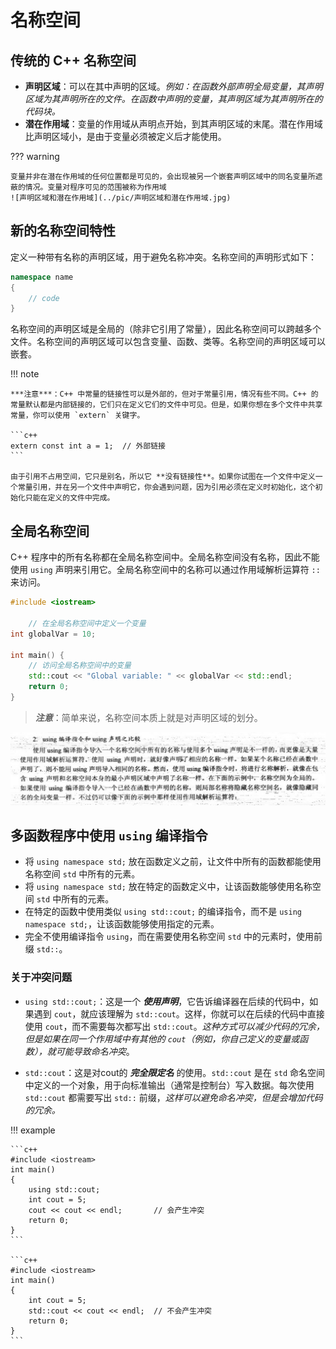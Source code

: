 # 名称空间

## 传统的 C++ 名称空间

- **声明区域**：可以在其中声明的区域。*例如：在函数外部声明全局变量，其声明区域为其声明所在的文件。在函数中声明的变量，其声明区域为其声明所在的代码块。*
- **潜在作用域**：变量的作用域从声明点开始，到其声明区域的末尾。潜在作用域比声明区域小，是由于变量必须被定义后才能使用。

??? warning

    变量并非在潜在作用域的任何位置都是可见的，会出现被另一个嵌套声明区域中的同名变量所遮蔽的情况。变量对程序可见的范围被称为作用域
    ![声明区域和潜在作用域](../pic/声明区域和潜在作用域.jpg)

## 新的名称空间特性

定义一种带有名称的声明区域，用于避免名称冲突。名称空间的声明形式如下：

```c++
namespace name
{
    // code
}
```

名称空间的声明区域是全局的（除非它引用了常量），因此名称空间可以跨越多个文件。名称空间的声明区域可以包含变量、函数、类等。名称空间的声明区域可以嵌套。

!!! note

    ***注意***：C++ 中常量的链接性可以是外部的，但对于常量引用，情况有些不同。C++ 的常量默认都是内部链接的，它们只在定义它们的文件中可见。但是，如果你想在多个文件中共享常量，你可以使用 `extern` 关键字。
    
    ```c++
    extern const int a = 1;  // 外部链接
    ```
    
    由于引用不占用空间，它只是别名，所以它 **没有链接性**。如果你试图在一个文件中定义一个常量引用，并在另一个文件中声明它，你会遇到问题，因为引用必须在定义时初始化，这个初始化只能在定义的文件中完成。

## 全局名称空间

C++ 程序中的所有名称都在全局名称空间中。全局名称空间没有名称，因此不能使用 `using` 声明来引用它。全局名称空间中的名称可以通过作用域解析运算符 `::` 来访问。

```c++
#include <iostream>

    // 在全局名称空间中定义一个变量
int globalVar = 10;

int main() {
    // 访问全局名称空间中的变量
    std::cout << "Global variable: " << globalVar << std::endl;
    return 0;
}
```

> ***注意***：简单来说，名称空间本质上就是对声明区域的划分。

![using声明和using编译指令的比较](../pic/using编译指令和using声明的比较.png)

## 多函数程序中使用 `using` 编译指令

- 将 `using namespace std;` 放在函数定义之前，让文件中所有的函数都能使用名称空间 `std` 中所有的元素。
- 将 `using namespace std;` 放在特定的函数定义中，让该函数能够使用名称空间 `std` 中所有的元素。
- 在特定的函数中使用类似 `using std::cout;` 的编译指令，而不是 `using namespace std;`，让该函数能够使用指定的元素。
- 完全不使用编译指令 `using`，而在需要使用名称空间 `std` 中的元素时，使用前缀 `std::`。

### 关于冲突问题

- `using std::cout;`：这是一个 ***使用声明***，它告诉编译器在后续的代码中，如果遇到 `cout`，就应该理解为 `std::cout`。这样，你就可以在后续的代码中直接使用 `cout`，而不需要每次都写出 `std::cout`。*这种方式可以减少代码的冗余，但是如果在同一个作用域中有其他的 `cout`（例如，你自己定义的变量或函数），就可能导致命名冲突*。

- `std::cout`：这是对cout的 ***完全限定名*** 的使用。`std::cout` 是在 `std` 命名空间中定义的一个对象，用于向标准输出（通常是控制台）写入数据。每次使用 `std::cout` 都需要写出 `std::` 前缀，*这样可以避免命名冲突，但是会增加代码的冗余。*

!!! example

    ```c++
    #include <iostream>
    int main()
    {
        using std::cout;
        int cout = 5;
        cout << cout << endl;       // 会产生冲突
        return 0;
    }
    ```

    ```c++
    #include <iostream>
    int main()
    {
        int cout = 5;
        std::cout << cout << endl;  // 不会产生冲突
        return 0;
    }
    ```
